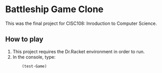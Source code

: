 # Battleship Game Clone 

This was the final project for CISC108: Inroduction to Computer Science.

## How to play

1. This project requires the Dr.Racket environment in order to run.
2. In the console, type: 
    ```scheme
        (test-Game)
    ```
